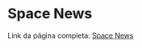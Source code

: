 # Space News 

Link da página completa: <a href="https://andre26z.github.io/projetoshare/"> Space News </a>
